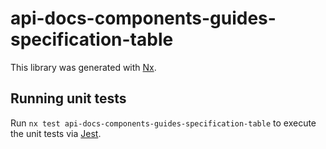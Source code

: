 # api-docs-components-guides-specification-table

This library was generated with [Nx](https://nx.dev).

## Running unit tests

Run `nx test api-docs-components-guides-specification-table` to execute the unit tests via [Jest](https://jestjs.io).
